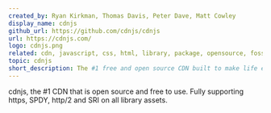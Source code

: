```yaml
---
created_by: Ryan Kirkman, Thomas Davis, Peter Dave, Matt Cowley
display_name: cdnjs
github_url: https://github.com/cdnjs/cdnjs
url: https://cdnjs.com/
logo: cdnjs.png
related: cdn, javascript, css, html, library, package, opensource, foss
topic: cdnjs
short_description: The #1 free and open source CDN built to make life easier for developers.
---
```

cdnjs, the #1 CDN that is open source and free to use. Fully supporting https, SPDY, http/2 and SRI on all library assets.

